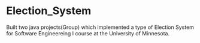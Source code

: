 # Election_System
Built two java projects(Group) which implemented a type of Election System for Software Engineereing I course at the University of Minnesota.
